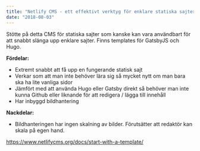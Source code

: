 ```yaml
---
title: "Netlify CMS - ett effektivt verktyg för enklare statiska sajter?"
date: "2018-08-03"
---
```


Stötte på detta CMS för statiska sajter som kanske kan vara användbart för att snabbt slänga upp enklare sajter. Finns templates för GatsbyJS och Hugo.

**Fördelar:**
* Extremt snabbt att få upp en fungerande statisk sajt
* Verkar som att man inte behöver lära sig så mycket nytt om man bara ska ha lite vanliga sidor
* Jämfört med att använda Hugo eller Gatsby direkt så behöver man inte kunna Github eller liknande för att redigera / lägga till innehåll
* Har inbyggd bildhantering

**Nackdelar:**
* Bildhanteringen har ingen skalning av bilder. Förutsätter att redaktör kan skala på egen hand.

https://www.netlifycms.org/docs/start-with-a-template/
